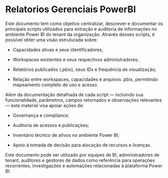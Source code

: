 # Relatorios Gerenciais PowerBI
Este documento tem como objetivo centralizar, descrever e documentar os principais scripts utilizados para extração e auditoria de informações no ambiente Power BI do tenant da organização. Através desses scripts, é possível obter uma visão estruturada sobre:

 - Capacidades ativas e seus identificadores;

 - Workspaces existentes e seus respectivos administradores;

 - Relatórios publicados (.pbix), seus IDs e frequência de visualização;

 - Relação entre workspaces, capacidades e arquivos .pbix, permitindo mapeamento completo de uso e acesso.

Além da documentação detalhada de cada script — incluindo sua funcionalidade, parâmetros, campos retornados e observações relevantes — este material visa apoiar ações de:

 - Governança e compliance;

 - Auditoria de acessos e publicações;

 - Inventário técnico de ativos no ambiente Power BI;

 - Apoio à tomada de decisão para alocação de recursos e licenças.

Este documento pode ser utilizado por equipes de BI, administradores de tenant, auditores e gestores de dados como referência para operações recorrentes, investigações e automações relacionadas à plataforma Power BI.
